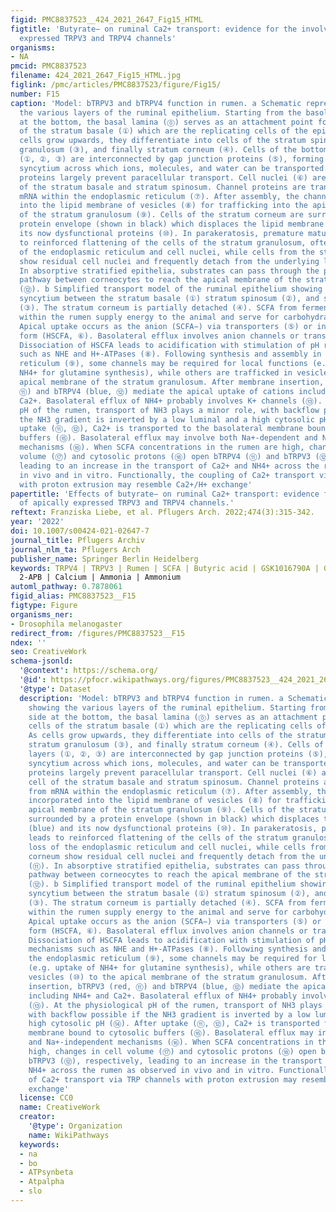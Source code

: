 ```yaml
---
figid: PMC8837523__424_2021_2647_Fig15_HTML
figtitle: 'Butyrate− on ruminal Ca2+ transport: evidence for the involvement of apically
  expressed TRPV3 and TRPV4 channels'
organisms:
- NA
pmcid: PMC8837523
filename: 424_2021_2647_Fig15_HTML.jpg
figlink: /pmc/articles/PMC8837523/figure/Fig15/
number: F15
caption: 'Model: bTRPV3 and bTRPV4 function in rumen. a Schematic representation showing
  the various layers of the ruminal epithelium. Starting from the basolateral side
  at the bottom, the basal lamina (⓪) serves as an attachment point for the cells
  of the stratum basale (①) which are the replicating cells of the epithelium. As
  cells grow upwards, they differentiate into cells of the stratum spinosum (②), stratum
  granulosum (③), and finally stratum corneum (④). Cells of the bottom three layers
  (①, ②, ③) are interconnected by gap junction proteins (⑤), forming a functional
  syncytium across which ions, molecules, and water can be transported. Tight junction
  proteins largely prevent paracellular transport. Cell nuclei (⑥) are in every cell
  of the stratum basale and stratum spinosum. Channel proteins are transcribed from
  mRNA within the endoplasmic reticulum (⑦). After assembly, the channels are incorporated
  into the lipid membrane of vesicles (⑧) for trafficking into the apical membrane
  of the stratum granulosum (⑨). Cells of the stratum corneum are surrounded by a
  protein envelope (shown in black) which displaces the lipid membrane (blue) and
  its now dysfunctional proteins (⑩). In parakeratosis, premature maturation leads
  to reinforced flattening of the cells of the stratum granulosum, often with loss
  of the endoplasmic reticulum and cell nuclei, while cells from the stratum corneum
  show residual cell nuclei and frequently detach from the underlying layers (⑪).
  In absorptive stratified epithelia, substrates can pass through the paracellular
  pathway between corneocytes to reach the apical membrane of the stratum granulosum
  (⑫). b Simplified transport model of the ruminal epithelium showing the functional
  syncytium between the stratum basale (①) stratum spinosum (②), and stratum granulosum
  (③). The stratum corneum is partially detached (④). SCFA from fermentation processes
  within the rumen supply energy to the animal and serve for carbohydrate anabolism.
  Apical uptake occurs as the anion (SCFA−) via transporters (⑤) or in the undissociated
  form (HSCFA, ⑥). Basolateral efflux involves anion channels or transporters (⑦).
  Dissociation of HSCFA leads to acidification with stimulation of pH regulatory mechanisms
  such as NHE and H+-ATPases (⑧). Following synthesis and assembly in the endoplasmic
  reticulum (⑨), some channels may be required for local functions (e.g. uptake of
  NH4+ for glutamine synthesis), while others are trafficked in vesicles (⑩) to the
  apical membrane of the stratum granulosum. After membrane insertion, bTRPV3 (red,
  ⑪) and bTRPV4 (blue, ⑫) mediate the apical uptake of cations including NH4+ and
  Ca2+. Basolateral efflux of NH4+ probably involves K+ channels (⑬). At the physiological
  pH of the rumen, transport of NH3 plays a minor role, with backflow possible if
  the NH3 gradient is inverted by a low luminal and a high cytosolic pH (⑭). After
  uptake (⑪, ⑫), Ca2+ is transported to the basolateral membrane bound to cytosolic
  buffers (⑮). Basolateral efflux may involve both Na+-dependent and Na+-independent
  mechanisms (⑯). When SCFA concentrations in the rumen are high, changes in cell
  volume (⑰) and cytosolic protons (⑱) open bTRPV4 (⑪) and bTRPV3 (⑫), respectively,
  leading to an increase in the transport of Ca2+ and NH4+ across the rumen as observed
  in vivo and in vitro. Functionally, the coupling of Ca2+ transport via TRP channels
  with proton extrusion may resemble Ca2+/H+ exchange'
papertitle: 'Effects of butyrate− on ruminal Ca2+ transport: evidence for the involvement
  of apically expressed TRPV3 and TRPV4 channels.'
reftext: Franziska Liebe, et al. Pflugers Arch. 2022;474(3):315-342.
year: '2022'
doi: 10.1007/s00424-021-02647-7
journal_title: Pflugers Archiv
journal_nlm_ta: Pflugers Arch
publisher_name: Springer Berlin Heidelberg
keywords: TRPV4 | TRPV3 | Rumen | SCFA | Butyric acid | GSK1016790A | GSK2193874 |
  2-APB | Calcium | Ammonia | Ammonium
automl_pathway: 0.7878061
figid_alias: PMC8837523__F15
figtype: Figure
organisms_ner:
- Drosophila melanogaster
redirect_from: /figures/PMC8837523__F15
ndex: ''
seo: CreativeWork
schema-jsonld:
  '@context': https://schema.org/
  '@id': https://pfocr.wikipathways.org/figures/PMC8837523__424_2021_2647_Fig15_HTML.html
  '@type': Dataset
  description: 'Model: bTRPV3 and bTRPV4 function in rumen. a Schematic representation
    showing the various layers of the ruminal epithelium. Starting from the basolateral
    side at the bottom, the basal lamina (⓪) serves as an attachment point for the
    cells of the stratum basale (①) which are the replicating cells of the epithelium.
    As cells grow upwards, they differentiate into cells of the stratum spinosum (②),
    stratum granulosum (③), and finally stratum corneum (④). Cells of the bottom three
    layers (①, ②, ③) are interconnected by gap junction proteins (⑤), forming a functional
    syncytium across which ions, molecules, and water can be transported. Tight junction
    proteins largely prevent paracellular transport. Cell nuclei (⑥) are in every
    cell of the stratum basale and stratum spinosum. Channel proteins are transcribed
    from mRNA within the endoplasmic reticulum (⑦). After assembly, the channels are
    incorporated into the lipid membrane of vesicles (⑧) for trafficking into the
    apical membrane of the stratum granulosum (⑨). Cells of the stratum corneum are
    surrounded by a protein envelope (shown in black) which displaces the lipid membrane
    (blue) and its now dysfunctional proteins (⑩). In parakeratosis, premature maturation
    leads to reinforced flattening of the cells of the stratum granulosum, often with
    loss of the endoplasmic reticulum and cell nuclei, while cells from the stratum
    corneum show residual cell nuclei and frequently detach from the underlying layers
    (⑪). In absorptive stratified epithelia, substrates can pass through the paracellular
    pathway between corneocytes to reach the apical membrane of the stratum granulosum
    (⑫). b Simplified transport model of the ruminal epithelium showing the functional
    syncytium between the stratum basale (①) stratum spinosum (②), and stratum granulosum
    (③). The stratum corneum is partially detached (④). SCFA from fermentation processes
    within the rumen supply energy to the animal and serve for carbohydrate anabolism.
    Apical uptake occurs as the anion (SCFA−) via transporters (⑤) or in the undissociated
    form (HSCFA, ⑥). Basolateral efflux involves anion channels or transporters (⑦).
    Dissociation of HSCFA leads to acidification with stimulation of pH regulatory
    mechanisms such as NHE and H+-ATPases (⑧). Following synthesis and assembly in
    the endoplasmic reticulum (⑨), some channels may be required for local functions
    (e.g. uptake of NH4+ for glutamine synthesis), while others are trafficked in
    vesicles (⑩) to the apical membrane of the stratum granulosum. After membrane
    insertion, bTRPV3 (red, ⑪) and bTRPV4 (blue, ⑫) mediate the apical uptake of cations
    including NH4+ and Ca2+. Basolateral efflux of NH4+ probably involves K+ channels
    (⑬). At the physiological pH of the rumen, transport of NH3 plays a minor role,
    with backflow possible if the NH3 gradient is inverted by a low luminal and a
    high cytosolic pH (⑭). After uptake (⑪, ⑫), Ca2+ is transported to the basolateral
    membrane bound to cytosolic buffers (⑮). Basolateral efflux may involve both Na+-dependent
    and Na+-independent mechanisms (⑯). When SCFA concentrations in the rumen are
    high, changes in cell volume (⑰) and cytosolic protons (⑱) open bTRPV4 (⑪) and
    bTRPV3 (⑫), respectively, leading to an increase in the transport of Ca2+ and
    NH4+ across the rumen as observed in vivo and in vitro. Functionally, the coupling
    of Ca2+ transport via TRP channels with proton extrusion may resemble Ca2+/H+
    exchange'
  license: CC0
  name: CreativeWork
  creator:
    '@type': Organization
    name: WikiPathways
  keywords:
  - na
  - bo
  - ATPsynbeta
  - Atpalpha
  - slo
---
```

